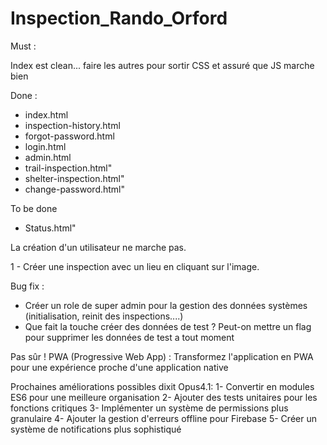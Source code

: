 # Inspection_Rando_Orford

Must :

Index est clean... faire les autres pour sortir CSS et assuré que JS marche bien

Done :
 - index.html
 - inspection-history.html
 - forgot-password.html
 - login.html
 - admin.html
 - trail-inspection.html"
 - shelter-inspection.html"
 - change-password.html"

To be done
 - Status.html"


La création d'un utilisateur ne marche pas.


1 - Créer une inspection avec un lieu en cliquant sur l'image.


Bug fix :
- Créer un role de super admin pour la gestion des données systèmes (initialisation, reinit des inspections....)
- Que fait la touche créer des données de test ? Peut-on mettre un flag pour supprimer les données de test a tout moment


Pas sûr !
PWA (Progressive Web App) : Transformez l'application en PWA pour une expérience proche d'une application native




 Prochaines améliorations possibles dixit Opus4.1:
1- Convertir en modules ES6 pour une meilleure organisation
2- Ajouter des tests unitaires pour les fonctions critiques
3- Implémenter un système de permissions plus granulaire
4- Ajouter la gestion d'erreurs offline pour Firebase
5- Créer un système de notifications plus sophistiqué